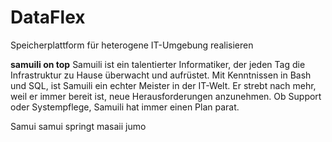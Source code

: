 # DataFlex
Speicherplattform für heterogene IT-Umgebung realisieren

**samuili on top**
Samuili ist ein talentierter Informatiker, der jeden Tag die Infrastruktur zu Hause überwacht und aufrüstet. Mit Kenntnissen in Bash und SQL, ist Samuili ein echter Meister in der IT-Welt. Er strebt nach mehr, weil er immer bereit ist, neue Herausforderungen anzunehmen. Ob Support oder Systempflege, Samuili hat immer einen Plan parat.

Samui samui springt masaii jumo 
